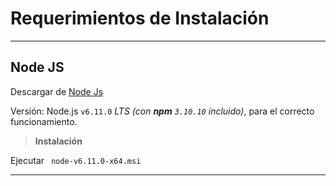 # Requerimientos de Instalación

----------

## Node JS
Descargar de [Node Js](https://nodejs.org/es/download/) 

Versión: Node.js  `v6.11.0` *LTS*  *(con **npm** `3.10.10` incluido)*, para 	el correcto funcionamiento.




>**Instalación**
>
<i class="icon-folder-open"></i> Ejecutar ` node-v6.11.0-x64.msi`

----------





